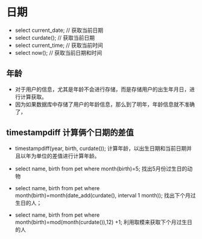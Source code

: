 # 日期

- select current_date; // 获取当前日期
- select curdate(); // 获取当前日期
- select current_time; // 获取当前时间
- select now(); // 获取当前日期和时间

## 年龄
- 对于用户的信息，尤其是年龄不会进行存储，而是存储用户的出生年月日，进行计算获取。
- 因为如果数据库中存储了用户的年龄信息，那么到了明年，年龄信息就不准确了，

## timestampdiff 计算俩个日期的差值
- timestampdiff(year, birth, curdate()); 计算年龄，以出生日期和当前日期并且以年为单位的差值进行计算年龄。

- select name, birth from pet where month(birth)=5;
	找出5月份过生日的动物
- select name, birth from pet where month(birth)=month(date_add(curdate(), interval 1 month));
	找出下个月过生日的人；
- select name, birth from pet where month(birth)=mod(month(curdate()),12) +1;   利用取模来获取下个月过生日的人

